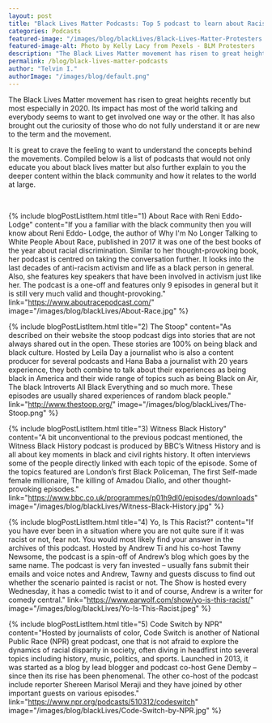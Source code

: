 ```yaml
---
layout: post
title: "Black Lives Matter Podcasts: Top 5 podcast to learn about Racism"
categories: Podcasts
featured-image: "/images/blog/blackLives/Black-Lives-Matter-Protesters.jpg"
featured-image-alt: Photo by Kelly Lacy from Pexels - BLM Protesters
description: "The Black Lives Matter movement has risen to great heights recently but most especially in 2020."
permalink: /blog/black-lives-matter-podcasts
author: "Telvin I."
authorImage: "/images/blog/default.png"
---
```


<p>The Black Lives Matter movement has risen to great heights recently but most especially in 2020. Its impact has most of the world talking and everybody seems to want to get involved one way or the other. It has also brought out the curiosity of those who do not fully understand it or are new to the term and the movement.</p>

<p>It is great to crave the feeling to want to understand the concepts behind the movements.
Compiled below is a list of podcasts that would not only educate you about black lives matter but also further explain to you the deeper content within the black community and how it relates to the world at large.</p>

<br>

{% include blogPostListItem.html
  title="1) About Race with Reni Eddo-Lodge"
  content="If you a familiar with the black community then you will know about Reni Eddo- Lodge, the author of Why I'm No Longer Talking to White People About Race, published in 2017 it was one of the best books of the year about racial discrimination. Similar to her thought-provoking book, her podcast is centred on taking the conversation further. It looks into the last decades of anti-racism activism and life as a black person in general. Also, she features key speakers that have been involved in activism just like her. The podcast is a one-off and features only 9 episodes in general but it is still very much valid and thought-provoking."
  link="https://www.aboutracepodcast.com/"
  image="/images/blog/blackLives/About-Race.jpg"
%}

{% include blogPostListItem.html
  title="2) The Stoop"
  content="As described on their website the stoop podcast digs into stories that are not always shared out in the open. These stories are 100% on being black and black culture. Hosted by Leila Day a journalist who is also a content producer for several podcasts and Hana Baba a journalist with 20 years experience, they both combine to talk about their experiences as being black in America and their wide range of topics such as being Black on Air, The black Introverts All Black Everything and so much more. These episodes are usually shared experiences of random black people."
  link="http://www.thestoop.org/"
  image="/images/blog/blackLives/The-Stoop.png"
%}

{% include blogPostListItem.html
  title="3) Witness Black History"
  content="A bit unconventional to the previous podcast mentioned, the Witness Black History podcast is produced by BBC’s Witness History and is all about key moments in black and civil rights history. It often interviews some of the people directly linked with each topic of the episode. Some of the topics featured are London’s first Black Policeman, The first Self-made female millionaire, The killing of Amadou Diallo, and other thought-provoking episodes."
  link="https://www.bbc.co.uk/programmes/p01h9dl0/episodes/downloads"
  image="/images/blog/blackLives/Witness-Black-History.jpg"
%}

{% include blogPostListItem.html
  title="4) Yo, Is This Racist?"
  content="If you have ever been in a situation where you are not quite sure if it was racist or not, fear not. You would most likely find your answer in the archives of this podcast. Hosted by Andrew Ti and his co-host Tawny Newsome, the podcast is a spin-off of Andrew’s blog which goes by the same name. The podcast is very fan invested – usually fans submit their emails and voice notes and Andrew, Tawny and guests discuss to find out whether the scenario painted is racist or not. The Show is hosted every Wednesday, it has a comedic twist to it and of course, Andrew is a writer for comedy central."
  link="https://www.earwolf.com/show/yo-is-this-racist/"
  image="/images/blog/blackLives/Yo-Is-This-Racist.jpeg"
%}

{% include blogPostListItem.html
  title="5) Code Switch by NPR"
  content="Hosted by journalists of color, Code Switch is another of National Public Race (NPR) great podcast, one that is not afraid to explore the dynamics of racial disparity in society, often diving in headfirst into several topics including history, music, politics, and sports. Launched in 2013, it was started as a blog by lead blogger and podcast co-host Gene Demby – since then its rise has been phenomenal. The other co-host of the podcast include reporter Shereen Marisol Meraji and they have joined by other important guests on various episodes."
  link="https://www.npr.org/podcasts/510312/codeswitch"
  image="/images/blog/blackLives/Code-Switch-by-NPR.jpg"
%}
